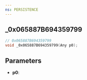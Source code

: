 ```yaml
---
ns: PERSISTENCE
---
```

## _0x065887B694359799

```c
// 0x065887B694359799
void _0x065887B694359799(Any p0);
```

## Parameters
* **p0**:
